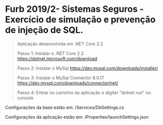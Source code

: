 # Furb 2019/2- Sistemas Seguros - Exercício de simulação e prevenção de injeção de SQL.

> Aplicação desenvolvida em .NET Core 2.2

>Passo 1: Instalar o .NET Core 2.2
https://dotnet.microsoft.com/download

>Passo 2: Instalar o MySql
https://dev.mysql.com/downloads/installer/

>Passo 3: Instalar o MySql Connector 8.0.17
https://dev.mysql.com/downloads/connector/net/

>Passo 4: Entrar no caminho da aplicação e digitar "dotnet run" no console

Configurações da base estão em: /Services/DbSettings.cs

Configurações da aplicação estão em: /Properties/launchSettings.json
